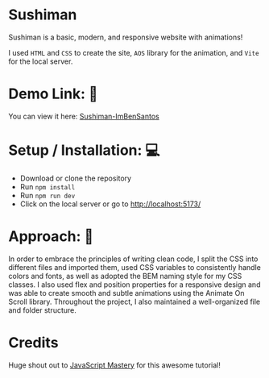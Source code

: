 # Sushiman
Sushiman is a basic, modern, and responsive website with animations!

I used `HTML` and `CSS` to create the site, `AOS` library for the animation, and `Vite` for the local server.

# Demo Link: 🔗 
You can view it here: [Sushiman-ImBenSantos](https://sushiman-imbensantos.vercel.app/)

# Setup / Installation: 💻
- Download or clone the repository
- Run `npm install`
- Run `npm run dev`
- Click on the local server or go to [http://localhost:5173/](http://localhost:5173/)

# Approach: 🚶
In order to embrace the principles of writing clean code, I split the CSS into different files and imported them, used CSS variables to consistently handle colors and fonts, as well as adopted the BEM naming style for my CSS classes. I also used flex and position properties for a responsive design and was able to create smooth and subtle animations using the Animate On Scroll library. Throughout the project, I also maintained a well-organized file and folder structure. 

# Credits
Huge shout out to [JavaScript Mastery](https://www.youtube.com/@javascriptmastery) for this awesome tutorial!
